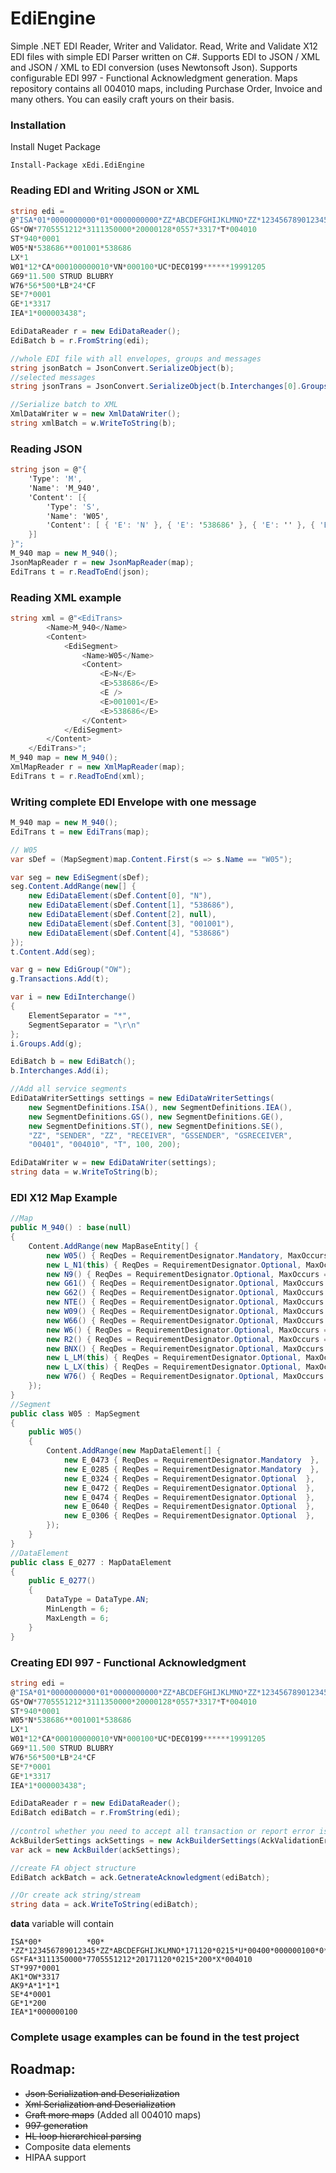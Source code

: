 # EdiEngine
Simple .NET EDI Reader, Writer and Validator.
Read, Write and Validate X12 EDI files with simple EDI Parser written on C#.
Supports EDI to JSON / XML and JSON / XML to EDI conversion (uses Newtonsoft Json).
Supports configurable EDI 997 - Functional Acknowledgment generation.
Maps repository contains all 004010 maps, including Purchase Order, Invoice and many others.
You can easily craft yours on their basis.

### Installation
Install Nuget Package
```
Install-Package xEdi.EdiEngine
```
### Reading EDI and Writing JSON or XML 
```cs
string edi =
@"ISA*01*0000000000*01*0000000000*ZZ*ABCDEFGHIJKLMNO*ZZ*123456789012345*101127*1719*U*00400*000003438*0*P*>
GS*OW*7705551212*3111350000*20000128*0557*3317*T*004010
ST*940*0001
W05*N*538686**001001*538686
LX*1
W01*12*CA*000100000010*VN*000100*UC*DEC0199******19991205
G69*11.500 STRUD BLUBRY
W76*56*500*LB*24*CF
SE*7*0001
GE*1*3317
IEA*1*000003438";

EdiDataReader r = new EdiDataReader();
EdiBatch b = r.FromString(edi);

//whole EDI file with all envelopes, groups and messages
string jsonBatch = JsonConvert.SerializeObject(b);
//selected messages
string jsonTrans = JsonConvert.SerializeObject(b.Interchanges[0].Groups[0].Transactions[0]);

//Serialize batch to XML
XmlDataWriter w = new XmlDataWriter();
string xmlBatch = w.WriteToString(b);
```
### Reading JSON
```cs
string json = @"{
    'Type': 'M',
    'Name': 'M_940',
    'Content': [{
        'Type': 'S',
        'Name': 'W05',
        'Content': [ { 'E': 'N' }, { 'E': '538686' }, { 'E': '' }, { 'E': '001001' }, { 'E': '538686' }]
    }]
}";
M_940 map = new M_940();
JsonMapReader r = new JsonMapReader(map);
EdiTrans t = r.ReadToEnd(json);
```
### Reading XML example
```cs
string xml = @"<EdiTrans>
        <Name>M_940</Name>
        <Content>
            <EdiSegment>
                <Name>W05</Name>
                <Content>
                    <E>N</E>
                    <E>538686</E>
                    <E />
                    <E>001001</E>
                    <E>538686</E>
                </Content>
            </EdiSegment>
        </Content>
    </EdiTrans>";
M_940 map = new M_940();
XmlMapReader r = new XmlMapReader(map);
EdiTrans t = r.ReadToEnd(xml);
```
### Writing complete EDI Envelope with one message
```cs
M_940 map = new M_940();
EdiTrans t = new EdiTrans(map);

// W05
var sDef = (MapSegment)map.Content.First(s => s.Name == "W05");

var seg = new EdiSegment(sDef);
seg.Content.AddRange(new[] {
    new EdiDataElement(sDef.Content[0], "N"),
    new EdiDataElement(sDef.Content[1], "538686"),
    new EdiDataElement(sDef.Content[2], null),
    new EdiDataElement(sDef.Content[3], "001001"),
    new EdiDataElement(sDef.Content[4], "538686")
});
t.Content.Add(seg);

var g = new EdiGroup("OW");
g.Transactions.Add(t);

var i = new EdiInterchange()
{
    ElementSeparator = "*",
    SegmentSeparator = "\r\n"
};
i.Groups.Add(g);

EdiBatch b = new EdiBatch();
b.Interchanges.Add(i);

//Add all service segments
EdiDataWriterSettings settings = new EdiDataWriterSettings(
    new SegmentDefinitions.ISA(), new SegmentDefinitions.IEA(),
    new SegmentDefinitions.GS(), new SegmentDefinitions.GE(),
    new SegmentDefinitions.ST(), new SegmentDefinitions.SE(),
    "ZZ", "SENDER", "ZZ", "RECEIVER", "GSSENDER", "GSRECEIVER",
    "00401", "004010", "T", 100, 200);

EdiDataWriter w = new EdiDataWriter(settings);
string data = w.WriteToString(b);
```
### EDI X12 Map Example
```cs
//Map
public M_940() : base(null)
{
    Content.AddRange(new MapBaseEntity[] {
        new W05() { ReqDes = RequirementDesignator.Mandatory, MaxOccurs = 1 },
        new L_N1(this) { ReqDes = RequirementDesignator.Optional, MaxOccurs = 10 },
        new N9() { ReqDes = RequirementDesignator.Optional, MaxOccurs = 10 },
        new G61() { ReqDes = RequirementDesignator.Optional, MaxOccurs = 3 },
        new G62() { ReqDes = RequirementDesignator.Optional, MaxOccurs = 10 },
        new NTE() { ReqDes = RequirementDesignator.Optional, MaxOccurs = 999999 },
        new W09() { ReqDes = RequirementDesignator.Optional, MaxOccurs = 1 },
        new W66() { ReqDes = RequirementDesignator.Optional, MaxOccurs = 1 },
        new W6() { ReqDes = RequirementDesignator.Optional, MaxOccurs = 1 },
        new R2() { ReqDes = RequirementDesignator.Optional, MaxOccurs = 13 },
        new BNX() { ReqDes = RequirementDesignator.Optional, MaxOccurs = 1 },
        new L_LM(this) { ReqDes = RequirementDesignator.Optional, MaxOccurs = 10 },
        new L_LX(this) { ReqDes = RequirementDesignator.Optional, MaxOccurs = 999999 },
        new W76() { ReqDes = RequirementDesignator.Optional, MaxOccurs = 1 },
    });
}
//Segment
public class W05 : MapSegment
{
    public W05()
    {
        Content.AddRange(new MapDataElement[] {
            new E_0473 { ReqDes = RequirementDesignator.Mandatory  },
            new E_0285 { ReqDes = RequirementDesignator.Mandatory  },
            new E_0324 { ReqDes = RequirementDesignator.Optional  },
            new E_0472 { ReqDes = RequirementDesignator.Optional  },
            new E_0474 { ReqDes = RequirementDesignator.Optional  },
            new E_0640 { ReqDes = RequirementDesignator.Optional  },
            new E_0306 { ReqDes = RequirementDesignator.Optional  },
        });
    }
}
//DataElement
public class E_0277 : MapDataElement
{
    public E_0277()
    {
        DataType = DataType.AN;
        MinLength = 6;
        MaxLength = 6;
    }
}
```
### Creating EDI 997 - Functional Acknowledgment
```cs
string edi =
@"ISA*01*0000000000*01*0000000000*ZZ*ABCDEFGHIJKLMNO*ZZ*123456789012345*101127*1719*U*00400*000003438*0*P*>
GS*OW*7705551212*3111350000*20000128*0557*3317*T*004010
ST*940*0001
W05*N*538686**001001*538686
LX*1
W01*12*CA*000100000010*VN*000100*UC*DEC0199******19991205
G69*11.500 STRUD BLUBRY
W76*56*500*LB*24*CF
SE*7*0001
GE*1*3317
IEA*1*000003438";

EdiDataReader r = new EdiDataReader();
EdiBatch ediBatch = r.FromString(edi);
            
//control whether you need to accept all transaction or report error is such.
AckBuilderSettings ackSettings = new AckBuilderSettings(AckValidationErrorBehavour.AcceptAll, false, 100, 200);
var ack = new AckBuilder(ackSettings);

//create FA object structure
EdiBatch ackBatch = ack.GetnerateAcknowledgment(ediBatch);

//Or create ack string/stream 
string data = ack.WriteToString(ediBatch);
```
**data** variable will contain 
```
ISA*00*          *00*          *ZZ*123456789012345*ZZ*ABCDEFGHIJKLMNO*171120*0215*U*00400*000000100*0*P*>
GS*FA*3111350000*7705551212*20171120*0215*200*X*004010
ST*997*0001
AK1*OW*3317
AK9*A*1*1*1
SE*4*0001
GE*1*200
IEA*1*000000100
```
### Complete usage examples can be found in the test project
## Roadmap:
 - ~~Json Serialization and Deserialization~~
 - ~~Xml Serialization and Deserialization~~
 - ~~Craft more maps~~ (Added all 004010 maps)
 - ~~997 generation~~
 - ~~HL loop hierarchical parsing~~
 - Composite data elements
 - HIPAA support
 